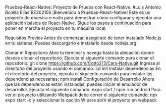 Pruebas-React-Native: Proyecto de Prueba con React-Native.
#Luis Antonio Bonilla Elías BE202156 ¡Bienvenido a Pruebas-React-Native! Este es un proyecto de muestra creado para demostrar cómo configurar y ejecutar una aplicación básica de React-Native. Sigue los pasos a continuación para poner en marcha el proyecto en tu máquina local.

Requisitos Previos
Antes de comenzar, asegúrate de tener instalado Node.js en tu sistema. Puedes descargarlo e instalarlo desde nodejs.org.

Clonar el Repositorio
Abre tu terminal y navega hasta la ubicación donde deseas clonar el repositorio.
Ejecuta el siguiente comando para clonar el repositorio:
git clone https://github.com/Cotto213/Cars-Native.git
Ingresa al directorio del proyecto usando el comando:
cd init
Instalar dependencias
En el directorio del proyecto, ejecuta el siguiente comando para instalar las dependencias necesarias:
npm install
Configuración de Desarrollo
Ahora que las dependencias están instaladas, puedes iniciar el emulador de desarrollol. Ejecuta el siguiente comando:
expo start / npm run android
Para ver el proyecto utilizando Webpack debe correr el siguiente comando:
npx  expo start -c
y seleccionar la opción W para abrir el proyecto en webpack
